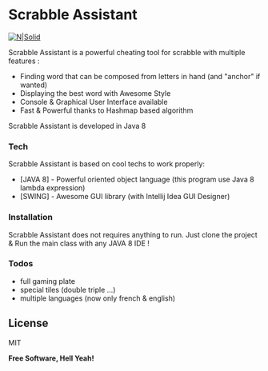 # Scrabble Assistant

[![N|Solid](http://i.imgur.com/DSDMqNc.png)](http://i.imgur.com/DSDMqNc.png)

Scrabble Assistant is a powerful cheating tool for scrabble with multiple features :
  - Finding word that can be composed from letters in hand (and "anchor" if wanted)
  - Displaying the best word with Awesome Style
  - Console & Graphical User Interface available
  - Fast & Powerful thanks to Hashmap based algorithm

Scrabble Assistant is developed in Java 8

### Tech

Scrabble Assistant is based on cool techs to work properly:

* [JAVA 8] - Powerful oriented object language (this program use Java 8 lambda expression) 
* [SWING] - Awesome GUI library (with Intellij Idea GUI Designer)


### Installation

Scrabble Assistant does not requires anything to run.
Just clone the project & Run the main class with any JAVA 8 IDE !

### Todos

 - full gaming plate
 - special tiles (double triple ...)
 - multiple languages (now only french & english)

License
----

MIT


**Free Software, Hell Yeah!**
